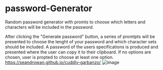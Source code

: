 # password-Generator
Random password generator with promts to choose which letters and characters will be included in the password.

After clicking the "Generate password" button, a series of promtpts will be presented to choose the lenght of your password and which character sets should be included. A password of the users specifications is produced and presented where the user can copy it to their clipboard. If no options are chosen, user is propted to choose at least one option.  
https://seandrowan.github.io/cuddly-garbanzo/ 
![image](https://github.com/SeanDRowan/cuddly-garbanzo/assets/132227570/d2d757e7-2bc0-4106-a52c-da5664e63567)
